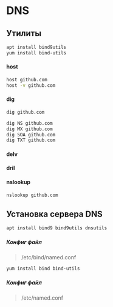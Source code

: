 # DNS
## Утилиты

```bash
apt install bind9utils
yum install bind-utils
```

#### host
```bash
host github.com
host -v github.com
```

#### dig
```bash
dig github.com
```
```bash
dig NS github.com
dig MX github.com
dig SOA github.com
dig TXT github.com
```

#### delv

#### dril

#### nslookup
```bash
nslookup github.com
```

## Установка сервера DNS

```bash
apt install bind9 bind9utils dnsutils
```
##### Конфиг файл
> /etc/bind/named.conf

```bash
yum install bind bind-utils
```
##### Конфиг файл
> /etc/named.conf

